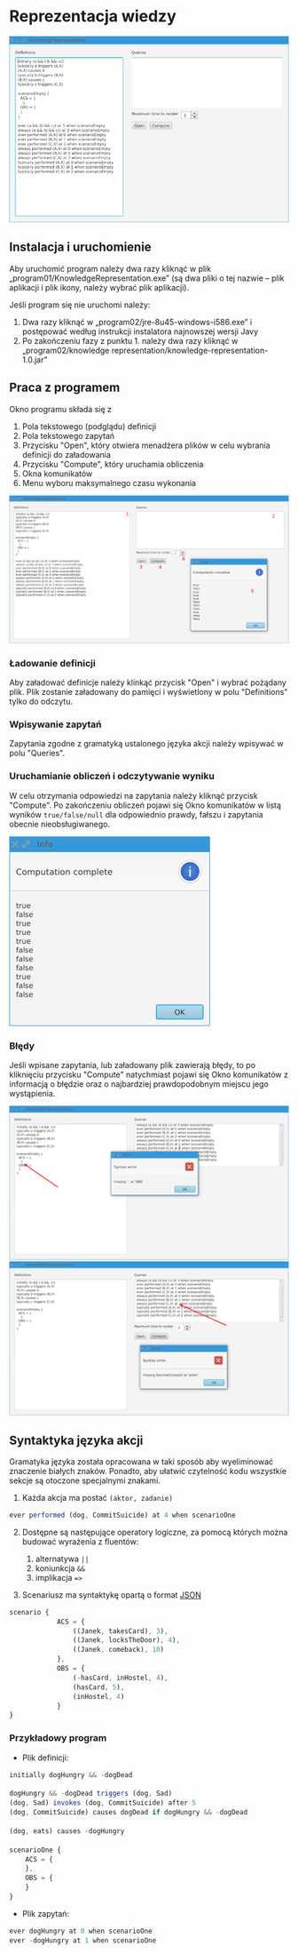 # Reprezentacja wiedzy

![Alt Text](graphics/intro.png)


## Instalacja i uruchomienie

Aby uruchomić program należy dwa razy kliknąć w plik „program01/KnowledgeRepresentation.exe” (są dwa pliki o tej nazwie – plik aplikacji i plik ikony, należy wybrać plik aplikacji).

Jeśli program się nie uruchomi należy:  
1. Dwa razy kliknąć w „program02/jre-8u45-windows-i586.exe” i postępować według instrukcji instalatora najnowszej wersji Javy  
2. Po zakończeniu fazy z punktu 1. należy dwa razy kliknąć w „program02/knowledge representation/knowledge-representation-1.0.jar”

## Praca z programem

Okno programu składa się z

1. Pola tekstowego (podglądu) definicji
2. Pola tekstowego zapytań
3. Przycisku "Open", który otwiera menadżera plików w celu wybrania definicji do załadowania
4. Przycisku "Compute", który uruchamia obliczenia
5. Okna komunikatów
6. Menu wyboru maksymalnego czasu wykonania

![Alt Text](graphics/overview.png)


### Ładowanie definicji

Aby załadować definicje należy klinkąć przycisk "Open" i wybrać pożądany plik.
Plik zostanie załadowany do pamięci i wyświetlony w polu "Definitions" tylko
do odczytu.

### Wpisywanie zapytań

Zapytania zgodne z gramatyką ustalonego języka akcji należy wpisywać w polu
"Queries".

### Uruchamianie obliczeń i odczytywanie wyniku

W celu otrzymania odpowiedzi na zapytania należy kliknąć przycisk "Compute".
Po zakończeniu obliczeń pojawi się Okno komunikatów w listą wyników `true/false/null`
dla odpowiednio prawdy, fałszu i zapytania obecnie nieobsługiwanego.

![Alt Text](graphics/compute_result.png)


### Błędy

Jeśli wpisane zapytania, lub załadowany plik zawierają błędy, to po kliknięciu
przycisku "Compute" natychmiast pojawi się Okno komunikatów z informacją o błędzie
oraz o najbardziej prawdopodobnym miejscu jego wystąpienia.

![Alt Text](graphics/error_missing_coma.png)
![Alt Text](graphics/error_missing_decimal.png)


## Syntaktyka języka akcji

Gramatyka języka została opracowana w taki sposób aby wyeliminować
znaczenie białych znaków. Ponadto, aby ułatwić czytelność kodu
wszystkie sekcje są otoczone specjalnymi znakami.

1. Każda akcja ma postać `(aktor, zadanie)`
```javascript
ever performed (dog, CommitSuicide) at 4 when scenarioOne
```

2. Dostępne są następujące operatory logiczne, za pomocą których można budować wyrażenia z fluentów: 
    1. alternatywa `||`
    1. koniunkcja `&&`
    1. implikacja `=>`

3. Scenariusz ma syntaktykę opartą o format [JSON](http://json.org/)

```javascript
scenario {
            ACS = {
                ((Janek, takesCard), 3),
                ((Janek, locksTheDoor), 4),
                ((Janek, comeback), 10)
            },
            OBS = {
                (-hasCard, inHostel, 4),
                (hasCard, 5),
                (inHostel, 4)
            }
}
```

### Przykładowy program

* Plik definicji:

```javascript
initially dogHungry && -dogDead

dogHungry && -dogDead triggers (dog, Sad)
(dog, Sad) invokes (dog, CommitSuicide) after 5
(dog, CommitSuicide) causes dogDead if dogHungry && -dogDead

(dog, eats) causes -dogHungry

scenarioOne {
    ACS = {
    },
    OBS = {
    }
}
```

* Plik zapytań:

```javascript
ever dogHungry at 0 when scenarioOne
ever -dogHungry at 1 when scenarioOne
```
